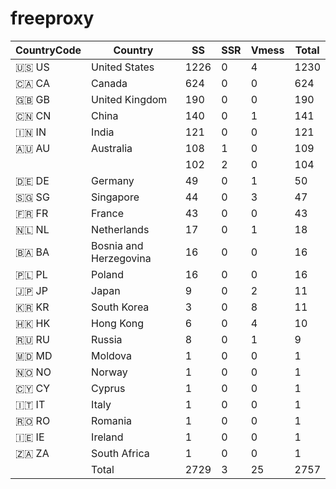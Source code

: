 # freeproxy

|CountryCode|Country|SS|SSR|Vmess|Total|
|  ----  | ----  |  ----  | ----  |  ----  | ----  |
|🇺🇸 US|United States|1226|0|4|1230|
|🇨🇦 CA|Canada|624|0|0|624|
|🇬🇧 GB|United Kingdom|190|0|0|190|
|🇨🇳 CN|China|140|0|1|141|
|🇮🇳 IN|India|121|0|0|121|
|🇦🇺 AU|Australia|108|1|0|109|
| ||102|2|0|104|
|🇩🇪 DE|Germany|49|0|1|50|
|🇸🇬 SG|Singapore|44|0|3|47|
|🇫🇷 FR|France|43|0|0|43|
|🇳🇱 NL|Netherlands|17|0|1|18|
|🇧🇦 BA|Bosnia and Herzegovina|16|0|0|16|
|🇵🇱 PL|Poland|16|0|0|16|
|🇯🇵 JP|Japan|9|0|2|11|
|🇰🇷 KR|South Korea|3|0|8|11|
|🇭🇰 HK|Hong Kong|6|0|4|10|
|🇷🇺 RU|Russia|8|0|1|9|
|🇲🇩 MD|Moldova|1|0|0|1|
|🇳🇴 NO|Norway|1|0|0|1|
|🇨🇾 CY|Cyprus|1|0|0|1|
|🇮🇹 IT|Italy|1|0|0|1|
|🇷🇴 RO|Romania|1|0|0|1|
|🇮🇪 IE|Ireland|1|0|0|1|
|🇿🇦 ZA|South Africa|1|0|0|1|
||Total|2729|3|25|2757|
